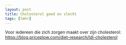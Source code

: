 ```yaml
---
layout: post
title: Cholesterol goed en slecht
tags: [lmhr]
---
```


Voor iedereen die zich zorgen maakt over zijn cholesterol:
https://blog.priceplow.com/diet-research/ldl-cholesterol
